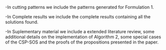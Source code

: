 

-In cutting patterns we include the patterns generated for Formulation 1.

-In Complete results we include  the complete results containing all the solutions found.

-In Suplementary material we include  a extended literature review, some additional details on the implementation of Algorithm 2, 
some special cases of the CSP-SOS and the proofs of the propositions presented in the paper.

